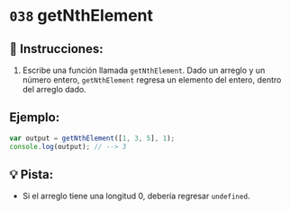 # `038` getNthElement

## 📝 Instrucciones:

1. Escribe una función llamada `getNthElement`. Dado un arreglo y un número entero, `getNthElement` regresa un elemento del entero, dentro del arreglo dado.

## Ejemplo:

```Javascript
var output = getNthElement([1, 3, 5], 1);
console.log(output); // --> 3
```
## 💡 Pista:

+ Si el arreglo tiene una longitud 0, debería regresar `undefined`.

